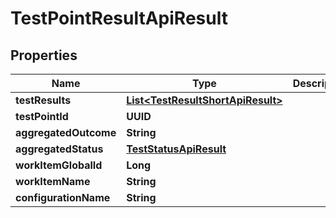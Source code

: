 

# TestPointResultApiResult


## Properties

| Name | Type | Description | Notes |
|------------ | ------------- | ------------- | -------------|
|**testResults** | [**List&lt;TestResultShortApiResult&gt;**](TestResultShortApiResult.md) |  |  |
|**testPointId** | **UUID** |  |  [optional] |
|**aggregatedOutcome** | **String** |  |  [optional] |
|**aggregatedStatus** | [**TestStatusApiResult**](TestStatusApiResult.md) |  |  [optional] |
|**workItemGlobalId** | **Long** |  |  [optional] |
|**workItemName** | **String** |  |  [optional] |
|**configurationName** | **String** |  |  [optional] |




